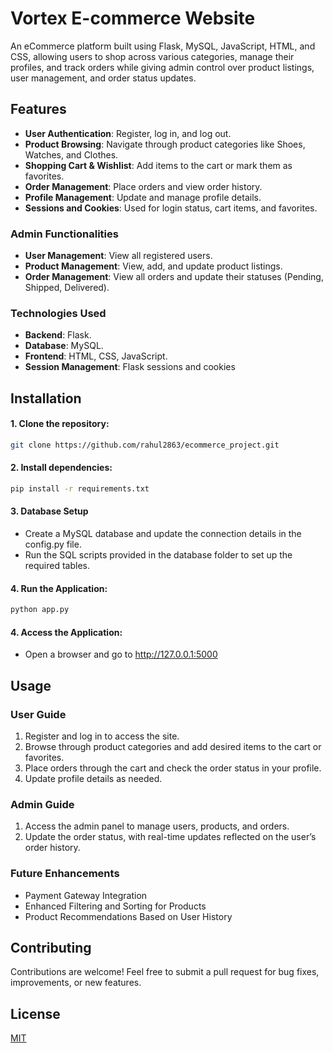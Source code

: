 # Vortex E-commerce Website

An eCommerce platform built using Flask, MySQL, JavaScript, HTML, and CSS, allowing users to shop across various categories, manage their profiles, and track orders while giving admin control over product listings, user management, and order status updates.
## Features

- **User Authentication**: Register, log in, and log out.
- **Product Browsing**: Navigate through product categories like Shoes, Watches, and Clothes.
- **Shopping Cart & Wishlist**: Add items to the cart or mark them as favorites.
- **Order Management**: Place orders and view order history.
- **Profile Management**: Update and manage profile details.
- **Sessions and Cookies**: Used for login status, cart items, and favorites.

### Admin Functionalities

- **User Management**: View all registered users.
- **Product Management**: View, add, and update product listings.
- **Order Management**: View all orders and update their statuses (Pending, Shipped, Delivered).


### Technologies Used
- **Backend**: Flask.
- **Database**: MySQL.
- **Frontend**: HTML, CSS, JavaScript.
- **Session Management**: Flask sessions and cookies

## Installation
#### 1. Clone the repository:
```bash
git clone https://github.com/rahul2863/ecommerce_project.git
```
#### 2. Install dependencies:
```bash
pip install -r requirements.txt
```
#### 3. Database Setup
- Create a MySQL database and update the connection details in the config.py file.
- Run the SQL scripts provided in the database folder to set up the required tables.
#### 4. Run the Application:
```bash
python app.py
```
#### 4. Access the Application:
- Open a browser and go to http://127.0.0.1:5000


## Usage
### User Guide
 1. Register and log in to access the site.
 2. Browse through product categories and add desired items to the cart or favorites.
 3. Place orders through the cart and check the order status in your profile.
 4. Update profile details as needed.

### Admin Guide
 1. Access the admin panel to manage users, products, and orders.
 2. Update the order status, with real-time updates reflected on the user’s order history.

### Future Enhancements
- Payment Gateway Integration
- Enhanced Filtering and Sorting for Products
- Product Recommendations Based on User History

## Contributing
Contributions are welcome! Feel free to submit a pull request for bug fixes, improvements, or new features.

## License

[MIT](https://choosealicense.com/licenses/mit/)
